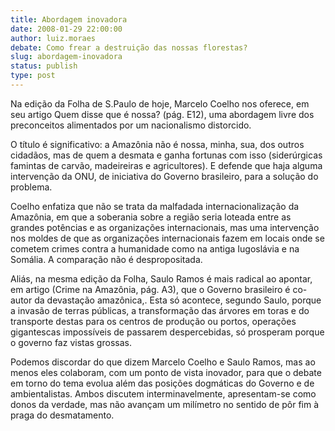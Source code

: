 ```yaml
---
title: Abordagem inovadora
date: 2008-01-29 22:00:00
author: luiz.moraes
debate: Como frear a destruição das nossas florestas?
slug: abordagem-inovadora
status: publish 
type: post
---
```


Na edição da Folha de S.Paulo de hoje, Marcelo Coelho nos oferece, em seu artigo Quem disse que é nossa? (pág. E12), uma abordagem livre dos preconceitos alimentados por um nacionalismo distorcido.  

O título é significativo: a Amazônia não é nossa, minha, sua, dos outros cidadãos, mas de quem a desmata e ganha fortunas com isso (siderúrgicas famintas de carvão, madeireiras e agricultores). E defende que haja alguma intervenção da ONU, de iniciativa do Governo brasileiro, para a solução do problema.  

Coelho enfatiza que não se trata da malfadada internacionalização da Amazônia, em que a soberania sobre a região seria loteada entre as grandes potências e as organizações internacionais, mas uma intervenção nos moldes de que as organizações internacionais fazem em locais onde se cometem crimes contra a humanidade como na antiga Iugoslávia e na Somália. A comparação não é despropositada.  

Aliás, na mesma edição da Folha, Saulo Ramos é mais radical ao apontar, em artigo (Crime na Amazônia, pág. A3), que o Governo brasileiro é co-autor da devastação amazônica,. Esta só acontece, segundo Saulo, porque a invasão de terras públicas, a transformação das árvores em toras e do transporte destas para os centros de produção ou portos, operações gigantescas impossíveis de passarem despercebidas, só prosperam porque o governo faz vistas grossas.  

Podemos discordar do que dizem Marcelo Coelho e Saulo Ramos, mas ao menos eles colaboram, com um ponto de vista inovador, para que o debate em torno do tema evolua além das posições dogmáticas do Governo e de ambientalistas. Ambos discutem interminavelmente, apresentam-se como donos da verdade, mas não avançam um milímetro no sentido de pôr fim à praga do desmatamento.
